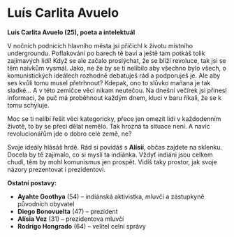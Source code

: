 # Luís Carlita Avuelo

__Luís Carlita Avuelo (25), poeta a intelektuál__

V nočních podnicích hlavního města jsi přičichl k životu místního undergroundu. Poflakování po barech tě baví a ještě tam potkáš tolik zajímavých lidí! Když se ale začalo proslýchat, že se blíží revoluce, tak jsi se těm naivkům vysmál. Jako, ne že by se ti nelíbilo aby všechno bylo všech, o komunistických ideálech rozhodně debatuješ rád a podporuješ je. Ale aby ses kvůli tomu musel přetrhnout? Kdepak, ono to slůvko mañana je tak sladké... A v této zemičce věci nikam neutečou. Na dnešní večírek jsi přinesl informaci, že puč má proběhnout každým dnem, kluci v baru říkali, že se k tomu schyluje.

Moc se ti nelíbí řešit věci kategoricky, přece jen omezit lidi v každodenním životě, to by se přeci dělat nemělo. Tak hrozná ta situace není. A navíc revolucionářům jde o dobro celé země, ne?

Svoje ideály hlásáš hrdě. Rád si povídáš s  __Alísií__, občas zajdete na sklenku. Docela by tě zajímalo, co si myslí ta indiánka. Vždyť indiáni jsou celkem chudí, těm by mohl komunismus jen prospět. Vidíš taky prostor, jak svoje názory prezentovat i prezidentovi.

<!-- novy sloupec -->
__Ostatní postavy:__
- __Ayahte Goothya__ (54) – indiánská aktivistka, mluvčí a zástupkyně původních obyvatel
- __Diego Bonovuelta__ (47) – prezident
- __Alísia Vez__ (31) – prezidentova mluvčí
- __Rodrígo Hongrado__ (64) – velitel celní správy
